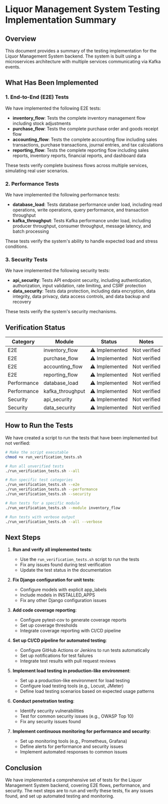 # Liquor Management System Testing Implementation Summary

## Overview

This document provides a summary of the testing implementation for the Liquor Management System backend. The system is built using a microservices architecture with multiple services communicating via Kafka events.

## What Has Been Implemented

### 1. End-to-End (E2E) Tests

We have implemented the following E2E tests:

- **inventory_flow**: Tests the complete inventory management flow including stock adjustments
- **purchase_flow**: Tests the complete purchase order and goods receipt flow
- **accounting_flow**: Tests the complete accounting flow including sales transactions, purchase transactions, journal entries, and tax calculations
- **reporting_flow**: Tests the complete reporting flow including sales reports, inventory reports, financial reports, and dashboard data

These tests verify complete business flows across multiple services, simulating real user scenarios.

### 2. Performance Tests

We have implemented the following performance tests:

- **database_load**: Tests database performance under load, including read operations, write operations, query performance, and transaction throughput
- **kafka_throughput**: Tests Kafka performance under load, including producer throughput, consumer throughput, message latency, and batch processing

These tests verify the system's ability to handle expected load and stress conditions.

### 3. Security Tests

We have implemented the following security tests:

- **api_security**: Tests API endpoint security, including authentication, authorization, input validation, rate limiting, and CSRF protection
- **data_security**: Tests data protection, including data encryption, data integrity, data privacy, data access controls, and data backup and recovery

These tests verify the system's security mechanisms.

## Verification Status

| Category | Module | Status | Notes |
|----------|--------|--------|-------|
| E2E | inventory_flow | ⚠️ Implemented | Not verified |
| E2E | purchase_flow | ⚠️ Implemented | Not verified |
| E2E | accounting_flow | ⚠️ Implemented | Not verified |
| E2E | reporting_flow | ⚠️ Implemented | Not verified |
| Performance | database_load | ⚠️ Implemented | Not verified |
| Performance | kafka_throughput | ⚠️ Implemented | Not verified |
| Security | api_security | ⚠️ Implemented | Not verified |
| Security | data_security | ⚠️ Implemented | Not verified |

## How to Run the Tests

We have created a script to run the tests that have been implemented but not verified:

```bash
# Make the script executable
chmod +x run_verification_tests.sh

# Run all unverified tests
./run_verification_tests.sh --all

# Run specific test categories
./run_verification_tests.sh --e2e
./run_verification_tests.sh --performance
./run_verification_tests.sh --security

# Run tests for a specific module
./run_verification_tests.sh --module inventory_flow

# Run tests with verbose output
./run_verification_tests.sh --all --verbose
```

## Next Steps

1. **Run and verify all implemented tests**:
   - Use the `run_verification_tests.sh` script to run the tests
   - Fix any issues found during test verification
   - Update the test status in the documentation

2. **Fix Django configuration for unit tests**:
   - Configure models with explicit app_labels
   - Include models in INSTALLED_APPS
   - Fix any other Django configuration issues

3. **Add code coverage reporting**:
   - Configure pytest-cov to generate coverage reports
   - Set up coverage thresholds
   - Integrate coverage reporting with CI/CD pipeline

4. **Set up CI/CD pipeline for automated testing**:
   - Configure GitHub Actions or Jenkins to run tests automatically
   - Set up notifications for test failures
   - Integrate test results with pull request reviews

5. **Implement load testing in production-like environment**:
   - Set up a production-like environment for load testing
   - Configure load testing tools (e.g., Locust, JMeter)
   - Define load testing scenarios based on expected usage patterns

6. **Conduct penetration testing**:
   - Identify security vulnerabilities
   - Test for common security issues (e.g., OWASP Top 10)
   - Fix any security issues found

7. **Implement continuous monitoring for performance and security**:
   - Set up monitoring tools (e.g., Prometheus, Grafana)
   - Define alerts for performance and security issues
   - Implement automated responses to common issues

## Conclusion

We have implemented a comprehensive set of tests for the Liquor Management System backend, covering E2E flows, performance, and security. The next steps are to run and verify these tests, fix any issues found, and set up automated testing and monitoring.
